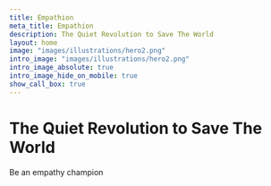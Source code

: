```yaml
---
title: Empathion
meta_title: Empathion
description: The Quiet Revolution to Save The World
layout: home
image: "images/illustrations/hero2.png"
intro_image: "images/illustrations/hero2.png"
intro_image_absolute: true
intro_image_hide_on_mobile: true
show_call_box: true
---
```


# The Quiet Revolution to Save The World
Be an empathy champion
